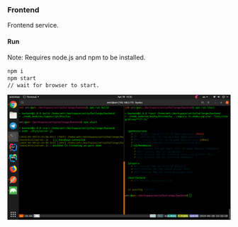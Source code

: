 ### Frontend
Frontend service.

#### Run 
 Note: Requires node.js and npm to be installed.

    npm i
    npm start
    // wait for browser to start.

![Frontend](/../img/front.png?raw=true "Frontend")

